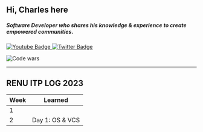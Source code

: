 <h2>Hi, Charles here</h2>
<h5>Software Developer who shares his knowledge & experience to create empowered communities.</h5>

<div id="badges">
  <a href="https://www.youtube.com/charleskasasira">
    <img src="https://img.shields.io/badge/YouTube-red?style=for-the-badge&logo=youtube&logoColor=white" alt="Youtube Badge"/>
  </a>
  <a href="https://twitter.com/KasasiraC">
    <img src="https://img.shields.io/badge/Twitter-blue?style=for-the-badge&logo=twitter&logoColor=white" alt="Twitter Badge"/>
  </a>
</div>

![Code wars](https://www.codewars.com/users/CharlesKasasira/badges/small)

<hr>


<h2>RENU ITP LOG 2023</h2>


| Week | Learned |
|--- | ---|
| 1 | |
| 2 | Day 1: OS & VCS |


